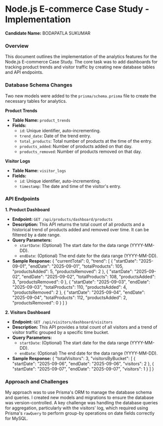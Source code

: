 # Node.js E-commerce Case Study - Implementation

**Candidate Name:** BODAPATLA SUKUMAR

### Overview
This document outlines the implementation of the analytics features for the Node.js E-commerce Case Study. The core task was to add dashboards for tracking product trends and visitor traffic by creating new database tables and API endpoints.

### Database Schema Changes
Two new models were added to the `prisma/schema.prisma` file to create the necessary tables for analytics.

**Product Trends**
- **Table Name:** `product_trends`
- **Fields:**
  - `id`: Unique identifier, auto-incrementing.
  - `trend_date`: Date of the trend entry.
  - `total_products`: Total number of products at the time of the entry.
  - `products_added`: Number of products added on that day.
  - `products_removed`: Number of products removed on that day.

**Visitor Logs**
- **Table Name:** `visitor_logs`
- **Fields:**
  - `id`: Unique identifier, auto-incrementing.
  - `timestamp`: The date and time of the visitor's entry.

### API Endpoints

**1. Product Dashboard**
- **Endpoint:** `GET /api/products/dashboard/products`
- **Description:** This API returns the total count of all products and a historical trend of products added and removed over time. It can be filtered by a date range.
- **Query Parameters:**
  - `startDate`: (Optional) The start date for the data range (YYYY-MM-DD).
  - `endDate`: (Optional) The end date for the data range (YYYY-MM-DD).
- **Sample Response:** 
{
    "currentTotal": 0,
    "trend": [
        {
            "startDate": "2025-09-01",
            "endDate": "2025-09-01",
            "totalProducts": 105,
            "productsAdded": 5,
            "productsRemoved": 2
        },
        {
            "startDate": "2025-09-02",
            "endDate": "2025-09-02",
            "totalProducts": 108,
            "productsAdded": 3,
            "productsRemoved": 0
        },
        {
            "startDate": "2025-09-03",
            "endDate": "2025-09-03",
            "totalProducts": 110,
            "productsAdded": 4,
            "productsRemoved": 2
        },
        {
            "startDate": "2025-09-04",
            "endDate": "2025-09-04",
            "totalProducts": 112,
            "productsAdded": 2,
            "productsRemoved": 0
        }
    ]
}

**2. Visitors Dashboard**
- **Endpoint:** `GET /api/visitors/dashboard/visitors`
- **Description:** This API provides a total count of all visitors and a trend of visitor traffic grouped by a specific time bucket.
- **Query Parameters:**
  - `startDate`: (Optional) The start date for the data range (YYYY-MM-DD).
  - `endDate`: (Optional) The end date for the data range (YYYY-MM-DD).
- **Sample Response:** 
{
    "totalVisitors": 3,
    "visitorsByBucket": [
        {
            "startDate": "2025-09-06",
            "endDate": "2025-09-06",
            "visitors": 2
        },
        {
            "startDate": "2025-09-07",
            "endDate": "2025-09-07",
            "visitors": 1
        }
    ]
}

### Approach and Challenges
My approach was to use Prisma's ORM to manage the database schema and queries. I created new models and migrations to ensure the database was version-controlled. A key challenge was handling the database queries for aggregation, particularly with the visitors' log, which required using Prisma's `rawQuery` to perform group-by operations on date fields correctly for MySQL.

